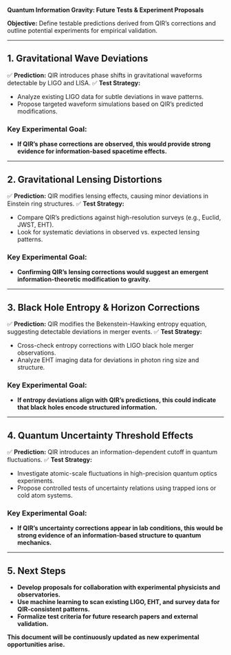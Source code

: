 **Quantum Information Gravity: Future Tests & Experiment Proposals**

**Objective:** Define testable predictions derived from QIR’s corrections and outline potential experiments for empirical validation.

---

## **1. Gravitational Wave Deviations**
✅ **Prediction:** QIR introduces phase shifts in gravitational waveforms detectable by LIGO and LISA.
✅ **Test Strategy:**
- Analyze existing LIGO data for subtle deviations in wave patterns.
- Propose targeted waveform simulations based on QIR’s predicted modifications.

### **Key Experimental Goal:**
- **If QIR’s phase corrections are observed, this would provide strong evidence for information-based spacetime effects.**

---

## **2. Gravitational Lensing Distortions**
✅ **Prediction:** QIR modifies lensing effects, causing minor deviations in Einstein ring structures.
✅ **Test Strategy:**
- Compare QIR’s predictions against high-resolution surveys (e.g., Euclid, JWST, EHT).
- Look for systematic deviations in observed vs. expected lensing patterns.

### **Key Experimental Goal:**
- **Confirming QIR’s lensing corrections would suggest an emergent information-theoretic modification to gravity.**

---

## **3. Black Hole Entropy & Horizon Corrections**
✅ **Prediction:** QIR modifies the Bekenstein-Hawking entropy equation, suggesting detectable deviations in merger events.
✅ **Test Strategy:**
- Cross-check entropy corrections with LIGO black hole merger observations.
- Analyze EHT imaging data for deviations in photon ring size and structure.

### **Key Experimental Goal:**
- **If entropy deviations align with QIR’s predictions, this could indicate that black holes encode structured information.**

---

## **4. Quantum Uncertainty Threshold Effects**
✅ **Prediction:** QIR introduces an information-dependent cutoff in quantum fluctuations.
✅ **Test Strategy:**
- Investigate atomic-scale fluctuations in high-precision quantum optics experiments.
- Propose controlled tests of uncertainty relations using trapped ions or cold atom systems.

### **Key Experimental Goal:**
- **If QIR’s uncertainty corrections appear in lab conditions, this would be strong evidence of an information-based structure to quantum mechanics.**

---

## **5. Next Steps**
- **Develop proposals for collaboration with experimental physicists and observatories.**
- **Use machine learning to scan existing LIGO, EHT, and survey data for QIR-consistent patterns.**
- **Formalize test criteria for future research papers and external validation.**

**This document will be continuously updated as new experimental opportunities arise.**

